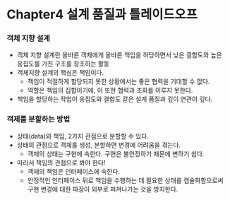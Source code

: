 Chapter4 설계 품질과 틀레이드오프
=======================

### 객체 지향 설계
- 객체 지향 설계란 올바른 객체에게 올바른 책임을 하당하면서 낮은 결합도와 높은 응집도를 가진 구조를 창조하는 활동
- 객체지향 설계의 핵심은 책임이다. 
  - 책임이 적절하게 할당되지 못한 상황에서는 좋은 협력을 기대할 수 없다.
  - 역할은 책임의 집합이기에, 이 또한 협력과 조화를 이루지 못한다. 
- 책임을 할당하는 작업이 응집도와 결합도 같은 설계 품질과 깊이 연관이 깊다. 

### 객제를 분할하는 방법
- 상태(data)와 책임, 2가지 관점으로 분할할 수 있다. 
- 상태의 관점으로 객체를 생성, 분할하면 변경에 어려움을 겪는다.
  - 객체의 상태는 구현에 속한다. 구현은 불안정하기 때문에 변하기 쉽다. 
- 따라서 책임의 관점으로 봐야 한다! 
  - 객체의 책임은 인터페이스에 속한다. 
  - 안정적인 인터페이스 뒤로 책임을 수행하는 데 필요한 상태를 캡슐화함으로써 구현 변경에 대한 파장이 외부로 퍼져나가는 것을 방지한다. 

###
